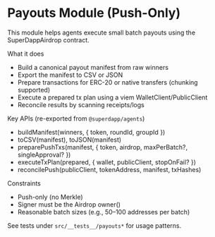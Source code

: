 # Payouts Module (Push-Only)

This module helps agents execute small batch payouts using the SuperDappAirdrop contract.

What it does
- Build a canonical payout manifest from raw winners
- Export the manifest to CSV or JSON
- Prepare transactions for ERC-20 or native transfers (chunking supported)
- Execute a prepared tx plan using a viem WalletClient/PublicClient
- Reconcile results by scanning receipts/logs

Key APIs (re-exported from `@superdapp/agents`)
- buildManifest(winners, { token, roundId, groupId })
- toCSV(manifest), toJSON(manifest)
- preparePushTxs(manifest, { token, airdrop, maxPerBatch?, singleApproval? })
- executeTxPlan(prepared, { wallet, publicClient, stopOnFail? })
- reconcilePush(publicClient, tokenAddress, manifest, txHashes)

Constraints
- Push-only (no Merkle)
- Signer must be the Airdrop owner()
- Reasonable batch sizes (e.g., 50–100 addresses per batch)

See tests under `src/__tests__/payouts*` for usage patterns.